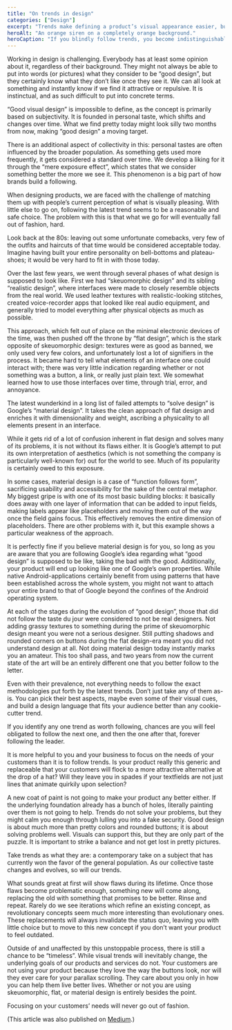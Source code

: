 ```yaml
---
title: "On trends in design"
categories: ["Design"]
excerpt: "Trends make defining a product’s visual appearance easier, but they also make it harder for you to stand out."
heroAlt: "An orange siren on a completely orange background."
heroCaption: "If you blindly follow trends, you become indistinguishable from those around you."
---
```

Working in design is challenging. Everybody has at least some opinion about it, regardless of their background. They might not always be able to put into words (or pictures) what they consider to be “good design”, but they certainly know what they don’t like once they see it. We can all look at something and instantly know if we find it attractive or repulsive. It is instinctual, and as such difficult to put into concrete terms.

“Good visual design” is impossible to define, as the concept is primarily based on subjectivity. It is founded in personal taste, which shifts and changes over time. What we find pretty today might look silly two months from now, making “good design” a moving target.

There is an additional aspect of collectivity in this: personal tastes are often influenced by the broader population. As something gets used more frequently, it gets considered a standard over time. We develop a liking for it through the “mere exposure effect”, which states that we consider something better the more we see it. This phenomenon is a big part of how brands build a following.

When designing products, we are faced with the challenge of matching them up with people’s current perception of what is visually pleasing. With little else to go on, following the latest trend seems to be a reasonable and safe choice. The problem with this is that what we go for will eventually fall out of fashion, hard.

Look back at the 80s: leaving out some unfortunate comebacks, very few of the outfits and haircuts of that time would be considered acceptable today. Imagine having built your entire personality on bell-bottoms and plateau-shoes; it would be very hard to fit in with those today.

Over the last few years, we went through several phases of what design is supposed to look like. First we had “skeuomorphic design” and its sibling “realistic design”, where interfaces were made to closely resemble objects from the real world. We used leather textures with realistic-looking stitches, created voice-recorder apps that looked like real audio equipment, and generally tried to model everything after physical objects as much as possible.

This approach, which felt out of place on the minimal electronic devices of the time, was then pushed off the throne by “flat design”, which is the stark opposite of skeuomorphic design: textures were as good as banned, we only used very few colors, and unfortunately lost a lot of signifiers in the process. It became hard to tell what elements of an interface one could interact with; there was very little indication regarding whether or not something was a button, a link, or really just plain text. We somewhat learned how to use those interfaces over time, through trial, error, and annoyance.

The latest wunderkind in a long list of failed attempts to “solve design” is Google’s “material design”. It takes the clean approach of flat design and enriches it with dimensionality and weight, ascribing a physicality to all elements present in an interface.

While it gets rid of a lot of confusion inherent in flat design and solves many of its problems, it is not without its flaws either. It is Google’s attempt to put its own interpretation of aesthetics (which is not something the company is particularly well-known for) out for the world to see. Much of its popularity is certainly owed to this exposure.

In some cases, material design is a case of “function follows form”, sacrificing usability and accessibility for the sake of the central metaphor. My biggest gripe is with one of its most basic building blocks: it basically does away with one layer of information that can be added to input fields, making labels appear like placeholders and moving them out of the way once the field gains focus. This effectively removes the entire dimension of placeholders. There are other problems with it, but this example shows a particular weakness of the approach.

It is perfectly fine if you believe material design is for you, so long as you are aware that you are following Google’s idea regarding what “good design” is supposed to be like, taking the bad with the good. Additionally, your product will end up looking like one of Google’s own properties. While native Android-applications certainly benefit from using patterns that have been established across the whole system, you might not want to attach your entire brand to that of Google beyond the confines of the Android operating system.

At each of the stages during the evolution of “good design”, those that did not follow the taste du jour were considered to not be real designers. Not adding grassy textures to something during the prime of skeuomorphic design meant you were not a serious designer. Still putting shadows and rounded corners on buttons during the flat design-era meant you did not understand design at all. Not doing material design today instantly marks you an amateur. This too shall pass, and two years from now the current state of the art will be an entirely different one that you better follow to the letter.

Even with their prevalence, not everything needs to follow the exact methodologies put forth by the latest trends. Don’t just take any of them as-is. You can pick their best aspects, maybe even some of their visual cues, and build a design language that fits your audience better than any cookie-cutter trend.

If you identify any one trend as worth following, chances are you will feel obligated to follow the next one, and then the one after that, forever following the leader.

It is more helpful to you and your business to focus on the needs of your customers than it is to follow trends. Is your product really this generic and replaceable that your customers will flock to a more attractive alternative at the drop of a hat? Will they leave you in spades if your textfields are not just lines that animate quirkily upon selection?

A new coat of paint is not going to make your product any better either. If the underlying foundation already has a bunch of holes, literally painting over them is not going to help. Trends do not solve your problems, but they might calm you enough through lulling you into a fake security. Good design is about much more than pretty colors and rounded buttons; it is about solving problems well. Visuals can support this, but they are only part of the puzzle. It is important to strike a balance and not get lost in pretty pictures.

Take trends as what they are: a contemporary take on a subject that has currently won the favor of the general population. As our collective taste changes and evolves, so will our trends.

What sounds great at first will show flaws during its lifetime. Once those flaws become problematic enough, something new will come along, replacing the old with something that promises to be better. Rinse and repeat. Rarely do we see iterations which refine an existing concept, as revolutionary concepts seem much more interesting than evolutionary ones. These replacements will always invalidate the status quo, leaving you with little choice but to move to this new concept if you don’t want your product to feel outdated.

Outside of and unaffected by this unstoppable process, there is still a chance to be “timeless”. While visual trends will inevitably change, the underlying goals of our products and services do not. Your customers are not using your product because they love the way the buttons look, nor will they ever care for your parallax scrolling. They care about you only in how you can help them live better lives. Whether or not you are using skeuomorphic, flat, or material design is entirely besides the point.

Focusing on your customers’ needs will never go out of fashion.

(This article was also published on [Medium](https://medium.com/@soverydom/on-trends-in-design-cd7aea6fbd98).)
